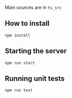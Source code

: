 
Main sources are in `ts_src`

## How to install
```
npm install 
```

## Starting the server
```
npm run start
```

## Running unit tests
```
npm run test
```